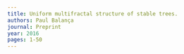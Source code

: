 ```yaml
---
title: Uniform multifractal structure of stable trees.
authors: Paul Balança
journal: Preprint
year: 2016
pages: 1-50
---
```


